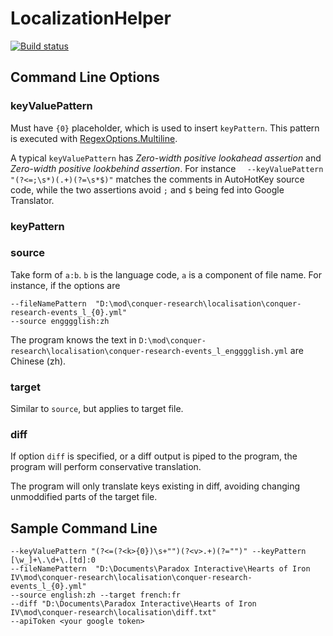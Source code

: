 # LocalizationHelper

[![Build status](https://ci.appveyor.com/api/projects/status/9quhnn68u9ao408p?svg=true)](https://ci.appveyor.com/project/gqqnbig/localizationhelper)

## Command Line Options

### keyValuePattern
Must have `{0}` placeholder, which is used to insert `keyPattern`. This pattern is executed with [RegexOptions.Multiline](https://msdn.microsoft.com/library/system.text.regularexpressions.regexoptions(v=vs.110).aspx).

A typical `keyValuePattern` has _Zero-width positive lookahead assertion_ and _Zero-width positive lookbehind assertion_. For instance `  --keyValuePattern "(?<=;\s*)(.+)(?=\s*$)"` matches the comments in AutoHotKey source code, while the two assertions avoid `;` and `$` being fed into Google Translator.

### keyPattern

### source
Take form of `a:b`. `b` is the language code, `a` is a component of file name. For instance, if the options are 

```
--fileNamePattern  "D:\mod\conquer-research\localisation\conquer-research-events_l_{0}.yml" 
--source engggglish:zh
```

The program knows the text in `D:\mod\conquer-research\localisation\conquer-research-events_l_engggglish.yml` are Chinese (zh).

### target
Similar to `source`, but applies to target file.

### diff
If option `diff` is specified, or a diff output is piped to the program, the program will perform conservative translation. 

The program will only translate keys existing in diff, avoiding changing unmoddified parts of the target file. 

## Sample Command Line
```
--keyValuePattern "(?<=(?<k>{0})\s+"")(?<v>.+)(?="")" --keyPattern [\w_]+\.\d+\.[td]:0 
--fileNamePattern  "D:\Documents\Paradox Interactive\Hearts of Iron IV\mod\conquer-research\localisation\conquer-research-events_l_{0}.yml" 
--source english:zh --target french:fr 
--diff "D:\Documents\Paradox Interactive\Hearts of Iron IV\mod\conquer-research\localisation\diff.txt"  
--apiToken <your google token>
```
